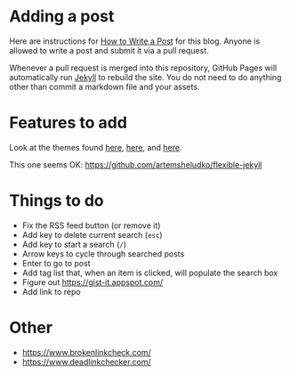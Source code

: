 # Adding a post

Here are instructions for [How to Write a Post](https://compusciencing.github.io/how-to-write-a-post.html) for this blog. Anyone is allowed to write a post and submit it via a pull request.

Whenever a pull request is merged into this repository, GitHub Pages will automatically run [Jekyll](https://jekyllrb.com/) to rebuild the site. You do not need to do anything other than commit a markdown file and your assets.

# Features to add

Look at the themes found [here](https://talk.jekyllrb.com/t/jekyll-theme-showcase-share-your-jekyll-themes/1382/15), [here](https://github.com/topics/jekyll-theme), and [here](https://github.com/jekyll/jekyll/wiki/Themes).

This one seems OK: https://github.com/artemsheludko/flexible-jekyll

# Things to do

- Fix the RSS feed button (or remove it)
- Add key to delete current search (`esc`)
- Add key to start a search (`/`)
- Arrow keys to cycle through searched posts
- Enter to go to post
- Add tag list that, when an item is clicked, will populate the search box
- Figure out https://gist-it.appspot.com/
- Add link to repo

# Other

- https://www.brokenlinkcheck.com/
- https://www.deadlinkchecker.com/
